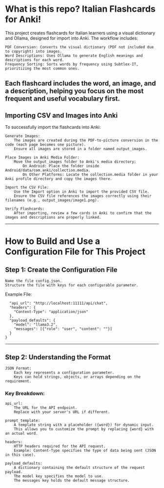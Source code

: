 # What is this repo? Italian Flashcards for Anki!

This project creates flashcards for Italian learners using a visual dictionary and Ollama, designed for import into Anki. The workflow includes:

    PDF Conversion: Converts the visual dictionary (PDF not included due to copyright) into images.
    Word Descriptions: Uses Ollama to generate English meanings and descriptions for each word.
    Frequency Sorting: Sorts words by frequency using Subtlex-IT, prioritizing the most common ones.

Each flashcard includes the word, an image, and a description, helping you focus on the most frequent and useful vocabulary first.
---
## Importing CSV and Images into Anki

To successfully import the flashcards into Anki:

    Generate Images:
        The images are created during the PDF-to-picture conversion in the code (each page becomes one picture).
        Ensure all images are stored in a folder named output_images.

    Place Images in Anki Media Folder:
        Move the output_images folder to Anki's media directory:
            On Android: Place the folder inside Android/data/com.anki/collection.media.
            On Other Platforms: Locate the collection.media folder in your Anki profile directory and copy the images there.

    Import the CSV File:
        Use the Import option in Anki to import the provided CSV file.
        Ensure the CSV file references the images correctly using their filenames (e.g., output_images/image1.png).

    Verify Flashcards:
        After importing, review a few cards in Anki to confirm that the images and descriptions are properly linked.
---
# How to Build and Use a Configuration File for This Project
## Step 1: Create the Configuration File

    Name the file config.json.
    Structure the file with keys for each configurable parameter.

Example File:
```{
  "api_url": "http://localhost:11111/api/chat",
  "headers": {
    "Content-Type": "application/json"
  },
  "payload_defaults": {
    "model": "llama3.2",
    "messages": [{"role": "user", "content": ""}]
  }
}

```
---
## Step 2: Understanding the Format

    JSON Format:
        Each key represents a configuration parameter.
        Keys can hold strings, objects, or arrays depending on the requirement.

### Key Breakdown:

    api_url:
        The URL for the API endpoint.
        Replace with your server's URL if different.

    prompt_template:
        A template string with a placeholder ({word}) for dynamic input.
        This allows you to customize the prompt by replacing {word} with an actual word.

    headers:
        HTTP headers required for the API request.
        Example: Content-Type specifies the type of data being sent (JSON in this case).

    payload_defaults:
        A dictionary containing the default structure of the request payload.
        The model key specifies the model to use.
        The messages key holds the default message structure.
